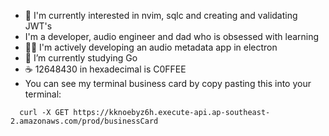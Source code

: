 - 👀 I'm currently interested in nvim, sqlc and creating and validating JWT's
- I'm a developer, audio engineer and dad who is obsessed with learning
- 🧑‍💻 I'm actively developing an audio metadata app in electron
- 🌱 I’m currently studying Go
- ☕ 12648430 in hexadecimal is C0FFEE
- You can see my terminal business card by copy pasting this into your terminal: 
```
  curl -X GET https://kknoebyz6h.execute-api.ap-southeast-2.amazonaws.com/prod/businessCard
```
